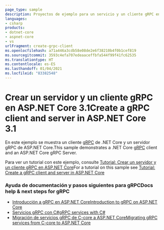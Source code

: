```yaml
---
page_type: sample
description: Proyectos de ejemplo para un servicio y un cliente gRPC en ASP.NET Core.
languages:
- csharp
products:
- dotnet-core
- aspnet-core
- vs
urlFragment: create-grpc-client
ms.openlocfilehash: a71a446a3cdb58e08de2e6f38210b4f0b1cef819
ms.sourcegitcommit: 3593c4efa707edeaaceffbfa544f99f41fc62535
ms.translationtype: HT
ms.contentlocale: es-ES
ms.lasthandoff: 01/04/2021
ms.locfileid: "83382548"
---
```

# <a name="create-a-grpc-client-and-server-in-aspnet-core-31"></a><span data-ttu-id="d5989-102">Crear un servidor y un cliente gRPC en ASP.NET Core 3.1</span><span class="sxs-lookup"><span data-stu-id="d5989-102">Create a gRPC client and server in ASP.NET Core 3.1</span></span>

<span data-ttu-id="d5989-103">En este ejemplo se muestra un cliente [gRPC](https://grpc.io/docs/guides/) de .NET Core y un servidor gRPC de ASP.NET Core.</span><span class="sxs-lookup"><span data-stu-id="d5989-103">This sample demonstrates a .NET Core [gRPC](https://grpc.io/docs/guides/) client and an ASP.NET Core gRPC Server.</span></span>

<span data-ttu-id="d5989-104">Para ver un tutorial con este ejemplo, consulte [Tutorial: Crear un servidor y un cliente gRPC en ASP.NET Core](https://docs.microsoft.com/aspnet/core/tutorials/grpc/grpc-start?view=aspnetcore-3.1&tabs=visual-studio)</span><span class="sxs-lookup"><span data-stu-id="d5989-104">For a tutorial on this sample see [Tutorial: Create a gRPC client and server in ASP.NET Core](https://docs.microsoft.com/aspnet/core/tutorials/grpc/grpc-start?view=aspnetcore-3.1&tabs=visual-studio)</span></span>

### <a name="docs-help--next-steps-for-grpc"></a><span data-ttu-id="d5989-105">Ayuda de documentación y pasos siguientes para gRPC</span><span class="sxs-lookup"><span data-stu-id="d5989-105">Docs help & next steps for gRPC</span></span>

* [<span data-ttu-id="d5989-106">Introducción a gRPC en ASP.NET Core</span><span class="sxs-lookup"><span data-stu-id="d5989-106">Introduction to gRPC on ASP.NET Core</span></span>](https://docs.microsoft.com/aspnet/core/grpc/)
* [<span data-ttu-id="d5989-107">Servicios gRPC con C#</span><span class="sxs-lookup"><span data-stu-id="d5989-107">gRPC services with C#</span></span>](https://docs.microsoft.com/aspnet/core/grpc/basics/)
* [<span data-ttu-id="d5989-108">Migración de servicios gRPC de C-core a ASP.NET Core</span><span class="sxs-lookup"><span data-stu-id="d5989-108">Migrating gRPC services from C-core to ASP.NET Core</span></span>](https://docs.microsoft.com/aspnet/core/grpc/migration/)
